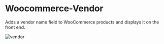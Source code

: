 # Woocommerce-Vendor
Adds a vendor name field to WooCommerce products and displays it on the front end.

![vendor](https://github.com/user-attachments/assets/402dc1f6-75a2-4c22-ad68-91095243e6a9)

